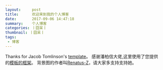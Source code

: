 ```yaml
---
layout:     post
title:      欢迎来到我的个人博客
date:       2017-09-06 14:47:18
summary:    个人博客
categories: 丨囧呆丨
thumbnail: 丨囧呆丨
tags:
 - 博客
---
```


Thanks for Jacob Tomlinson's [template][1]。
感谢潘柏信大佬,这里使用了您提供的[模板的框架][2]。
背景图的作者叫[Renatus-Z][3]，请大家多支持支持她。

[1]: https://github.com/jacobtomlinson/carte-noire
[2]: https://github.com/leopardpan/leopardpan.github.io
[3]: http://weibo.com/swordartonly

